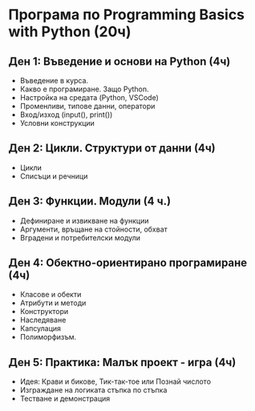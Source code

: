 # Програма по Programming Basics with Python (20ч)

## Ден 1: Въведение и основи на Python (4ч)
- Въведение в курса.
- Какво е програмиране. Защо Python.
- Настройка на средата (Python, VSCode)
- Променливи, типове данни, оператори
- Вход/изход (input(), print())
- Условни конструкции


## Ден 2: Цикли. Структури от данни (4ч)
- Цикли
- Списъци и речници

## Ден 3: Функции. Модули (4 ч.)
- Дефиниране и извикване на функции
- Аргументи, връщане на стойности, обхват
- Вградени и потребителски модули

## Ден 4: Обектно-ориентирано програмиране (4ч)
- Класове и обекти
- Атрибути и методи
- Конструктори
- Наследяване
- Капсулация
- Полиморфизъм.

## Ден 5: Практика: Малък проект - игра (4ч)
- Идея: Крави и бикове, Тик-так-тое или Познай числото
- Изграждане на логиката стъпка по стъпка
- Тестване и демонстрация
